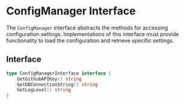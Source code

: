 # ConfigManager Interface

The `ConfigManager` interface abstracts the methods for accessing configuration settings. Implementations of this interface must provide functionality to load the configuration and retrieve specific settings.

## Interface

```go
type ConfigManagerInterface interface {
    GetGithubAPIKey() string
    GetDBConnectionString() string
    GetLogLevel() string
}

